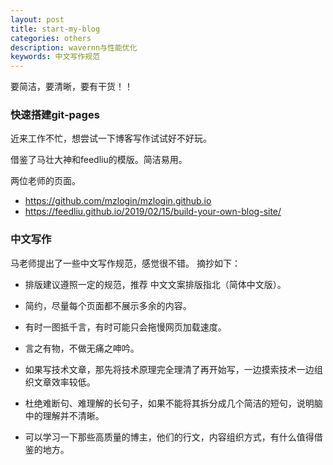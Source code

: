 ```yaml
---
layout: post
title: start-my-blog
categories: others
description: wavernn与性能优化
keywords: 中文写作规范
---
```


要简洁，要清晰，要有干货！！

### 快速搭建git-pages

近来工作不忙，想尝试一下博客写作试试好不好玩。

借鉴了马壮大神和feedliu的模版。简洁易用。

两位老师的页面。
- https://github.com/mzlogin/mzlogin.github.io
- https://feedliu.github.io/2019/02/15/build-your-own-blog-site/ 

### 中文写作

马老师提出了一些中文写作规范，感觉很不错。 摘抄如下：

- 排版建议遵照一定的规范，推荐 中文文案排版指北（简体中文版）。

- 简约，尽量每个页面都不展示多余的内容。

- 有时一图抵千言，有时可能只会拖慢网页加载速度。

- 言之有物，不做无痛之呻吟。

- 如果写技术文章，那先将技术原理完全理清了再开始写，一边摸索技术一边组织文章效率较低。

- 杜绝难断句、难理解的长句子，如果不能将其拆分成几个简洁的短句，说明脑中的理解并不清晰。

- 可以学习一下那些高质量的博主，他们的行文，内容组织方式，有什么值得借鉴的地方。




